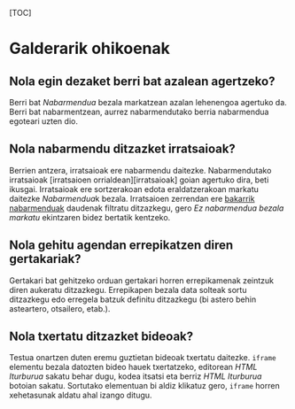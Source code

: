 [TOC]

# Galderarik ohikoenak

## Nola egin dezaket berri bat azalean agertzeko?

Berri bat *Nabarmendua* bezala markatzean azalan lehenengoa agertuko da. Berri
bat nabarmentzean, aurrez nabarmendutako berria nabarmendua egoteari uzten dio.

## Nola nabarmendu ditzazket irratsaioak?

Berrien antzera, irratsaioak ere nabarmendu daitezke. Nabarmendutako irratsaioak
[irratsaioen orrialdean][irratsaioak] goian agertuko dira, beti ikusgai.
Irratsaioak ere sortzerakoan edota eraldatzerakoan markatu daitezke
*Nabarmendua*k bezala. Irratsaioen zerrendan ere [bakarrik
nabarmenduak][irratsaio-nabarmenduak] daudenak filtratu ditzazkegu, gero *Ez
nabarmendua bezala markatu* ekintzaren bidez bertatik kentzeko.

[irratsaio-nabarmenduak]: http://antxetamedia.info/admin/radio/radioshow/?featured__exact=1

## Nola gehitu agendan errepikatzen diren gertakariak?

Gertakari bat gehitzeko orduan gertakari horren errepikamenak zeintzuk diren
aukeratu ditzazkegu. Errepikapen bezala data solteak sortu ditzazkegu edo
erregela batzuk definitu ditzazkegu (bi astero behin asteartero, otsailero,
etab.).

## Nola txertatu ditzazket bideoak?

Testua onartzen duten eremu guztietan bideoak txertatu daitezke. `iframe`
elementu bezala datozten bideo hauek txertatzeko, editorean *HTML Iturburua*
sakatu behar dugu, kodea itsatsi eta berriz *HTML Iturburua* botoian sakatu.
Sortutako elementuan bi aldiz klikatuz gero, `iframe` horren xehetasunak aldatu
ahal izango ditugu.

